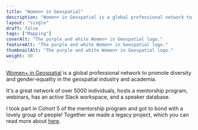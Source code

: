 ```yaml
---
title: "Women+ in Geospatial"
description: "Women+ in Geospatial is a global professional network to promote diversity and gender-equality in the geospatial industry and academia."
layout: "single"
draft: false
tags: ["Mapping"]
coverAlt: "The purple and white Women+ in Geospatial logo."
featureAlt: "The purple and white Women+ in Geospatial logo."
thumbnailAlt: "The purple and white Women+ in Geospatial logo."
weight: 30
---
```


[Women+ in Geospatial](https://womeningeospatial.org) is a global professional network to promote diversity and gender-equality in the geospatial industry and academia.

It's a great network of over 5000 individuals, hosts a mentorship program, webinars, has an active Slack workspace, and a speaker database.

I took part in Cohort 5 of the mentorship program and got to bond with a lovely group of people! Together we made a legacy project, which you can read more about [here](/projects/wig-radio/).








